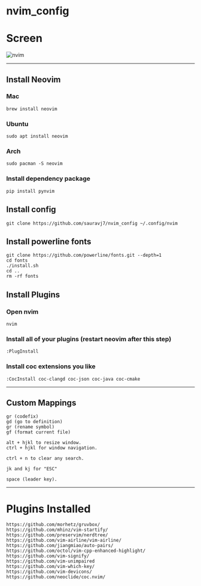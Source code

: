 # nvim_config

# Screen
![nvim](https://user-images.githubusercontent.com/68990594/92236319-d1493480-eed2-11ea-9585-a224386fd5db.png)

-- --
## Install Neovim
### Mac
    brew install neovim

### Ubuntu
    sudo apt install neovim

### Arch
    sudo pacman -S neovim


### Install dependency package
    pip install pynvim

## Install config
    git clone https://github.com/sauravj7/nvim_config ~/.config/nvim

## Install powerline fonts
    git clone https://github.com/powerline/fonts.git --depth=1
    cd fonts
    ./install.sh
    cd ..
    rm -rf fonts

## Install Plugins
### Open nvim
    nvim

### Install all of your plugins (restart neovim after this step)
    :PlugInstall
    
### Install coc extensions you like
    :CocInstall coc-clangd coc-json coc-java coc-cmake

-- --
## Custom Mappings
    gr (codefix)
    gd (go to definition)
    gr (rename symbol)
    gf (format current file)

    alt + hjkl to resize window.
    ctrl + hjkl for window navigation.
    
    ctrl + n to clear any search.
    
    jk and kj for "ESC"
    
    space (leader key).

-- -- 
# Plugins Installed
    https://github.com/morhetz/gruvbox/
    https://github.com/mhinz/vim-startify/
    https://github.com/preservim/nerdtree/
    https://github.com/vim-airline/vim-airline/
    https://github.com/jiangmiao/auto-pairs/
    https://github.com/octol/vim-cpp-enhanced-highlight/
    https://github.com/vim-signify/
    https://github.com/vim-unimpaired
    https://github.com/vim-which-key/
    https://github.com/vim-devicons/
    https://github.com/neoclide/coc.nvim/

